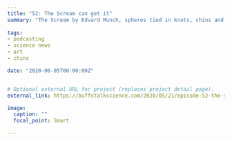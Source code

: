 ```yaml
---
title: "52: The Scream can get it"
summary: "The Scream by Edvard Munch, spheres tied in knots, chins and snakes."
  
tags:
- podcasting
- science news
- art
- chins

date: "2020-06-05T00:00:00Z"


# Optional external URL for project (replaces project detail page).
external_link: https://buffstalkscience.com/2020/05/21/episode-52-the-scream-can-get-it/

image:
  caption: ""
  focal_point: Smart

---
```

